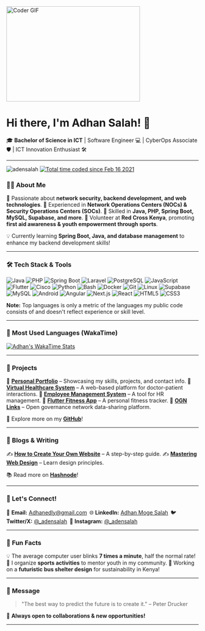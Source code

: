 
<img alt="Coder GIF" height=250 width=350 src="https://images.squarespace-cdn.com/content/v1/5769fc401b631bab1addb2ab/1541580611624-TE64QGKRJG8SWAIUS7NS/ke17ZwdGBToddI8pDm48kPoswlzjSVMM-SxOp7CV59BZw-zPPgdn4jUwVcJE1ZvWQUxwkmyExglNqGp0IvTJZamWLI2zvYWH8K3-s_4yszcp2ryTI0HqTOaaUohrI8PI6FXy8c9PWtBlqAVlUS5izpdcIXDZqDYvprRqZ29Pw0o/coding-freak.gif" />

# Hi there, I'm Adhan Salah! 👋

🎓 **Bachelor of Science in ICT** | Software Engineer 💻 | CyberOps Associate 🛡️ | ICT Innovation Enthusiast 🛠

---

<p align="left"> <img src="https://komarev.com/ghpvc/?username=adensalah&label=Profile%20views&color=0e75b6&style=flat" alt="adensalah" />
<a href="https://wakatime.com/@df967e37-60ce-422d-b1a1-a2f30f27fd7d"><img src="https://wakatime.com/badge/user/df967e37-60ce-422d-b1a1-a2f30f27fd7d.svg" alt="Total time coded since Feb 16 2021" /></a>

### 👨‍💻 About Me

🔹 Passionate about **network security, backend development, and web technologies**.
🔹 Experienced in **Network Operations Centers (NOCs) & Security Operations Centers (SOCs)**.
🔹 Skilled in **Java, PHP, Spring Boot, MySQL, Supabase, and more**.
🔹 Volunteer at **Red Cross Kenya**, promoting **first aid awareness & youth empowerment through sports**.

💡 Currently learning **Spring Boot, Java, and database management** to enhance my backend development skills!

---

### 🛠 Tech Stack & Tools
![Java](https://img.shields.io/badge/-Java-007396?logo=java&logoColor=white&style=flat)
![PHP](https://img.shields.io/badge/-PHP-777BB4?logo=php&logoColor=white&style=flat)
![Spring Boot](https://img.shields.io/badge/-Spring%20Boot-6DB33F?logo=springboot&logoColor=white&style=flat)
![Laravel](https://img.shields.io/badge/-Laravel-FF2D20?logo=laravel&logoColor=white&style=flat)
![PostgreSQL](https://img.shields.io/badge/-PostgreSQL-336791?logo=postgresql&logoColor=white&style=flat)
![JavaScript](https://img.shields.io/badge/-JavaScript-F7DF1E?logo=javascript&logoColor=black&style=flat)
![Flutter](https://img.shields.io/badge/-Flutter-02569B?logo=flutter&logoColor=white&style=flat)
![Cisco](https://img.shields.io/badge/-Cisco-1BA0D7?logo=cisco&logoColor=white&style=flat)
![Python](https://img.shields.io/badge/-Python-3776AB?logo=python&logoColor=white&style=flat)
![Bash](https://img.shields.io/badge/-Bash-4EAA25?logo=gnu-bash&logoColor=white&style=flat)
![Docker](https://img.shields.io/badge/-Docker-2496ED?logo=docker&logoColor=white&style=flat)
![Git](https://img.shields.io/badge/-Git-F05032?logo=git&logoColor=white&style=flat)
![Linux](https://img.shields.io/badge/-Linux-FCC624?logo=linux&logoColor=black&style=flat)
![Supabase](https://img.shields.io/badge/-Supabase-3ECF8E?logo=supabase&logoColor=white&style=flat)
![MySQL](https://img.shields.io/badge/-MySQL-4479A1?logo=mysql&logoColor=white&style=flat)
![Android](https://img.shields.io/badge/-Android-3DDC84?logo=android&logoColor=white&style=flat)
![Angular](https://img.shields.io/badge/-Angular-DD0031?logo=angular&logoColor=white&style=flat)
![Next.js](https://img.shields.io/badge/-Next.js-000000?logo=nextdotjs&logoColor=white&style=flat)
![React](https://img.shields.io/badge/-React-61DAFB?logo=react&logoColor=black&style=flat)
![HTML5](https://img.shields.io/badge/-HTML5-E34F26?logo=html5&logoColor=white&style=flat)
![CSS3](https://img.shields.io/badge/-CSS3-1572B6?logo=css3&logoColor=white&style=flat)

<b>Note:</b> Top languages is only a metric of the languages my public code consists of and doesn't reflect experience or skill level.

---

### 📌 Most Used Languages (WakaTime)
[![Adhan's WakaTime Stats](https://github-readme-stats.vercel.app/api/wakatime?username=df967e37-60ce-422d-b1a1-a2f30f27fd7d&layout=compact&theme=light)](https://wakatime.com/@df967e37-60ce-422d-b1a1-a2f30f27fd7d)

---

### 🚀 Projects

📌 **[Personal Portfolio](https://adensalah.github.io/ams/)** – Showcasing my skills, projects, and contact info.
📌 **[Virtual Healthcare System](https://yourhealthcareproject.com)** – A web-based platform for doctor-patient interactions.
📌 **[Employee Management System](https://github.com/adensalah/EmployeesManagement)** – A tool for HR management.
📌 **[Flutter Fitness App](https://github.com/adensalah/flutter-project)** – A personal fitness tracker.
📌 **[OGN Links](https://github.com/adensalah/Links)** – Open governance network data-sharing platform.

🔗 Explore more on my **[GitHub](https://github.com/adensalah)**!

---

### 📝 Blogs & Writing

✍ **[How to Create Your Own Website](https://adensalah.hashnode.dev/how-to-create-your-own-website)** – A step-by-step guide.
✍ **[Mastering Web Design](https://adensalah.hashnode.dev/how-to-become-an-expert-in-web-design)** – Learn design principles.

📚 Read more on **[Hashnode](https://adensalah.hashnode.dev/)**!

---

### 💌 Let's Connect!

💌 **Email:** [Adhanedly@gmail.com](mailto\:Adhanedly@gmail.com) 
🌐 **LinkedIn:** [Adhan Moge Salah](https://linkedin.com/in/adhan-moge) 
🐦 **Twitter/X:** [@\_adensalah](https://x.com/_adensalah) 
📸 **Instagram:** [@\_adensalah](https://www.instagram.com/_adensalah/) 


---

### 🌟 Fun Facts

💡 The average computer user blinks **7 times a minute**, half the normal rate!
🏀 I organize **sports activities** to mentor youth in my community.
🌱 Working on a **futuristic bus shelter design** for sustainability in Kenya!

---

### 🎯 Message

> "The best way to predict the future is to create it." – Peter Drucker

🤝 **Always open to collaborations & new opportunities!**

---


